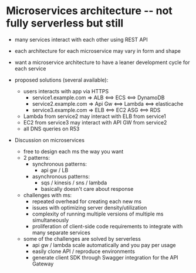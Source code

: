 # Microservices architecture -- not fully serverless but still

* many services interact with each other using REST API
* each architecture for each microservice may vary in form and shape
* want a microservice architecture to have a leaner development cycle for each service

* proposed solutions (several available):
  * users interacts with app via HTTPS
    * service1.example.com => ALB <==> ECS <==> DynamoDB
    * service2.example.com => Api Gw <==> Lambda <==> elasticache
    * service3.example.com => ELB <==> EC2 ASG <==> RDS
  * Lambda from service2 may interact with ELB from service1
  * EC2 from service3 may interact with API GW from service2
  * all DNS queries on R53

* Discussion on microservices
  * free to design each ms the way you want
  * 2 patterns:
    * synchronous patterns:
      * api gw / LB
    * asynchronous patterns:
      * sqs / kinesis / sns / lambda
      * basically doesn't care about response
  * challenges with ms:
    * repeated overhead for creating each new ms
    * issues with optimizing server density/utilization
    * complexity of running multiple versions of multiple ms simultaneously
    * proliferation of client-side code requirements to integrate with  many separate services
  * some of the challenges are solved by serverless
    * api gw / lambda scale automatically and you pay per usage
    * easily clone API / reproduce environments
    * generate client SDK through Swagger integration for the API Gateway
